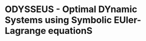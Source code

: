 
# ODYSSEUS - **O**ptimal **DY**namic **S**ystems using **S**ymbolic **EU**ler-Lagrange equation**S** 


